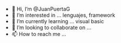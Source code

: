 - 👋 Hi, I’m @JuanPuertaG
- 👀 I’m interested in ... lenguajes, framework
- 🌱 I’m currently learning ... visual basic
- 💞️ I’m looking to collaborate on ...
- 📫 How to reach me ...

<!---
JuanPuertaG/JuanPuertaG is a ✨ special ✨ repository because its `README.md` (this file) appears on your GitHub profile.
You can click the Preview link to take a look at your changes.
--->
